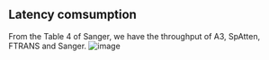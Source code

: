 ## Latency comsumption
From the Table 4 of Sanger, we have the throughput of A3, SpAtten, FTRANS and Sanger.
![image](https://github.com/sjtu-zhao-lab/SALO/assets/103621266/2e5d7766-68a8-4160-a294-b70a9bc6a0b4)

